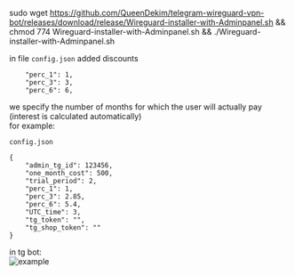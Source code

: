 sudo wget https://github.com/QueenDekim/telegram-wireguard-vpn-bot/releases/download/release/Wireguard-installer-with-Adminpanel.sh && chmod 774 Wireguard-installer-with-Adminpanel.sh && ./Wireguard-installer-with-Adminpanel.sh

in file <code>config.json</code> added discounts

```
    "perc_1": 1,
    "perc_3": 3,
    "perc_6": 6,
```

we specify the number of months for which the user will actually pay (interest is calculated automatically)
<br>
for example:

<code>config.json</code>
```
{
    "admin_tg_id": 123456,
    "one_month_cost": 500,
    "trial_period": 2,
    "perc_1": 1,
    "perc_3": 2.85,
    "perc_6": 5.4,
    "UTC_time": 3,
    "tg_token": "",
    "tg_shop_token": ""
}
```
in tg bot:
<br>
![example](https://github.com/QueenDekim/telegram-wireguard-vpn-bot/raw/main/example.png)